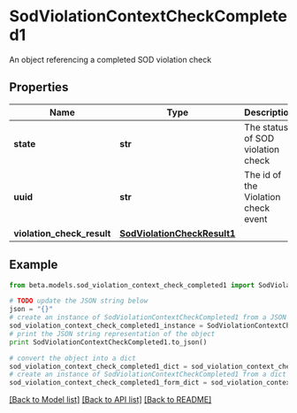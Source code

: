 # SodViolationContextCheckCompleted1

An object referencing a completed SOD violation check

## Properties
Name | Type | Description | Notes
------------ | ------------- | ------------- | -------------
**state** | **str** | The status of SOD violation check | [optional] 
**uuid** | **str** | The id of the Violation check event | [optional] 
**violation_check_result** | [**SodViolationCheckResult1**](SodViolationCheckResult1.md) |  | [optional] 

## Example

```python
from beta.models.sod_violation_context_check_completed1 import SodViolationContextCheckCompleted1

# TODO update the JSON string below
json = "{}"
# create an instance of SodViolationContextCheckCompleted1 from a JSON string
sod_violation_context_check_completed1_instance = SodViolationContextCheckCompleted1.from_json(json)
# print the JSON string representation of the object
print SodViolationContextCheckCompleted1.to_json()

# convert the object into a dict
sod_violation_context_check_completed1_dict = sod_violation_context_check_completed1_instance.to_dict()
# create an instance of SodViolationContextCheckCompleted1 from a dict
sod_violation_context_check_completed1_form_dict = sod_violation_context_check_completed1.from_dict(sod_violation_context_check_completed1_dict)
```
[[Back to Model list]](../README.md#documentation-for-models) [[Back to API list]](../README.md#documentation-for-api-endpoints) [[Back to README]](../README.md)


